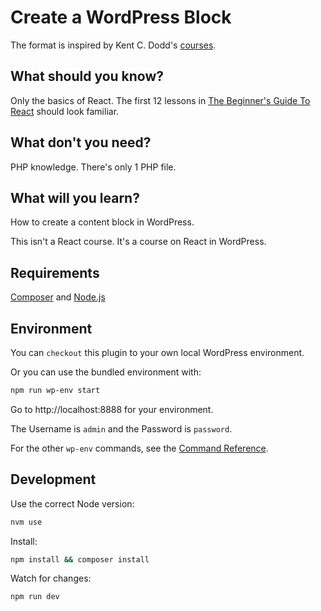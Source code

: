 # Create a WordPress Block

The format is inspired by Kent C. Dodd's [courses](https://epicreact.dev).

## What should you know?

Only the basics of React. The first 12 lessons in [The Beginner's Guide To React](https://egghead.io/courses/the-beginner-s-guide-to-react) should look familiar.

## What don't you need?

PHP knowledge. There's only 1 PHP file.

## What will you learn?

How to create a content block in WordPress.

This isn't a React course. It's a course on React in WordPress.

## Requirements

[Composer](https://getcomposer.org/) and [Node.js](https://nodejs.org/)

## Environment

You can `checkout` this plugin to your own local WordPress environment.

Or you can use the bundled environment with:

```sh
npm run wp-env start
```

Go to http://localhost:8888 for your environment.

The Username is `admin` and the Password is `password`.

For the other `wp-env` commands, see the [Command Reference](https://github.com/wordPress/gutenberg/tree/trunk/packages/env#command-reference).

## Development

Use the correct Node version:
```sh
nvm use
```

Install:
```sh
npm install && composer install
```

Watch for changes:
```sh
npm run dev
```
